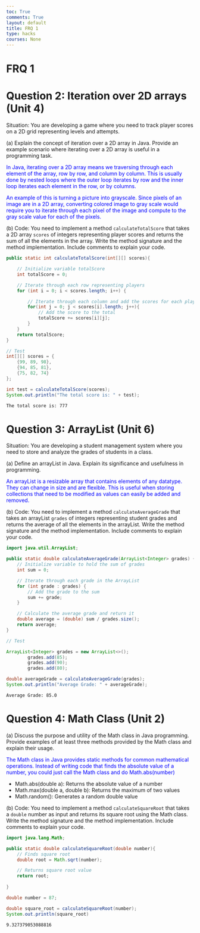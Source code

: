 ```yaml
---
toc: True
comments: True
layout: default
title: FRQ 1
type: hacks
courses: None
---
```


# FRQ 1

# Question 2: Iteration over 2D arrays (Unit 4)

Situation: You are developing a game where you need to track player scores on a 2D grid representing levels and attempts.

(a) Explain the concept of iteration over a 2D array in Java. Provide an example scenario where iterating over a 2D array is useful in a programming task.

<span style="color:blue;">In Java, iterating over a 2D array means we traversing through each element of the array, row by row, and column by column. This is usually done by nested loops where the outer loop iterates by row and the inner loop iterates each element in the row, or by columns. </span>

<span style="color:blue;">An example of this is turning a picture into grayscale. Since pixels of an image are in a 2D array, converting colored image to gray scale would require you to iterate through each pixel of the image and compute to the gray scale value for each of the pixels. </span> 

(b) Code: You need to implement a method `calculateTotalScore` that takes a 2D array `scores` of integers representing player scores and returns the sum of all the elements in the array. Write the method signature and the method implementation. Include comments to explain your code.


```java
public static int calculateTotalScore(int[][] scores){

    // Initialize variable totalScore
    int totalScore = 0;

    // Iterate through each row representing players
    for (int i = 0; i < scores.length; i++) {

        // Iterate through each column and add the scores for each player
        for(int j = 0; j < scores[i].length; j++){
            // Add the score to the total
            totalScore += scores[i][j];
        }
    }
    return totalScore;
}
```


```java
// Test
int[][] scores = {
    {99, 89, 98},
    {94, 85, 81},
    {75, 82, 74}
};

int test = calculateTotalScore(scores);
System.out.println("The total score is: " + test);
```

    The total score is: 777


# Question 3: ArrayList (Unit 6)

Situation: You are developing a student management system where you need to store and analyze the grades of students in a class.

(a) Define an arrayList in Java. Explain its significance and usefulness in programming.

<span style="color:blue;">An arrayList is a resizable array that contains elements of any datatype. They can change in size and are flexible. This is useful when storing collections that need to be modified as values can easily be added and removed.


(b) Code: You need to implement a method `calculateAverageGrade` that takes an arrayList `grades` of integers representing student grades and returns the average of all the elements in the arrayList. Write the method signature and the method implementation. Include comments to explain your code.



```java
import java.util.ArrayList;

public static double calculateAverageGrade(ArrayList<Integer> grades) {
    // Initialize variable to hold the sum of grades
    int sum = 0;

    // Iterate through each grade in the ArrayList
    for (int grade : grades) {
        // Add the grade to the sum
        sum += grade;
    }

    // Calculate the average grade and return it
    double average = (double) sum / grades.size();
    return average;
}
```


```java
// Test

ArrayList<Integer> grades = new ArrayList<>();
        grades.add(85);
        grades.add(90);
        grades.add(80);

double averageGrade = calculateAverageGrade(grades);
System.out.println("Average Grade: " + averageGrade);
```

    Average Grade: 85.0


# Question 4: Math Class (Unit 2)

(a) Discuss the purpose and utility of the Math class in Java programming. Provide examples of at least three methods provided by the Math class and explain their usage.

<span style="color:blue;">The Math class in Java provides static methods for common mathematical operations. Instead of writing code that finds the absolute value of a number, you could just call the Math class and do Math.abs(number)

- Math.abs(double a): Returns the absolute value of a number
- Math.max(double a, double b): Returns the maximum of two values
- Math.random(): Generates a random double value


(b) Code: You need to implement a method `calculateSquareRoot` that takes a `double` number as input and returns its square root using the Math class. Write the method signature and the method implementation. Include comments to explain your code.



```java
import java.lang.Math;

public static double calculateSquareRoot(double number){
    // Finds square root
    double root = Math.sqrt(number);

    // Returns square root value
    return root;
    
}
```


```java
double number = 87;

double square_root = calculateSquareRoot(number);
System.out.println(square_root)
```

    9.327379053088816


